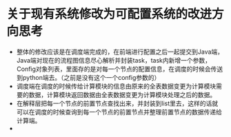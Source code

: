 # 关于现有系统修改为可配置系统的改进方向思考

+ 整体的修改应该是在调度端完成的，在前端进行配置之后一起提交到Java端，Java端对现在的流程图信息尽心解析并封装task，task内新增一个参数，Config对象列表，里面存的是对每一个节点的配置信息，在调度的时候会传送到python端去。（之前是没有这个一个config参数的）
+ 调度端在调度的时候传给计算模块的信息由原来的全表数据变更为计算模块需要的数据，计算模块返回数据由全表数据变更为计算模块处理之后的数据。
+ 在解释层把每一个节点的前置节点查找出来，并封装到list里去，这样的话就可以在调度的时候查询到每一个节点的前置节点并整理前置节点的数据传递给计算端。
+ 

